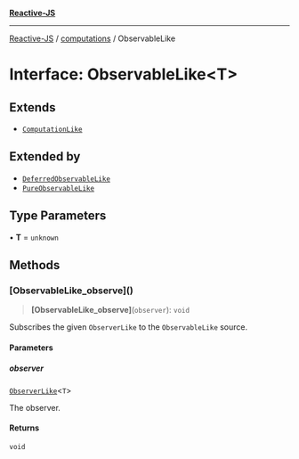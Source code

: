 [**Reactive-JS**](../../README.md)

***

[Reactive-JS](../../README.md) / [computations](../README.md) / ObservableLike

# Interface: ObservableLike\<T\>

## Extends

- [`ComputationLike`](ComputationLike.md)

## Extended by

- [`DeferredObservableLike`](DeferredObservableLike.md)
- [`PureObservableLike`](PureObservableLike.md)

## Type Parameters

• **T** = `unknown`

## Methods

### \[ObservableLike\_observe\]()

> **\[ObservableLike\_observe\]**(`observer`): `void`

Subscribes the given `ObserverLike` to the `ObservableLike` source.

#### Parameters

##### observer

[`ObserverLike`](ObserverLike.md)\<`T`\>

The observer.

#### Returns

`void`
